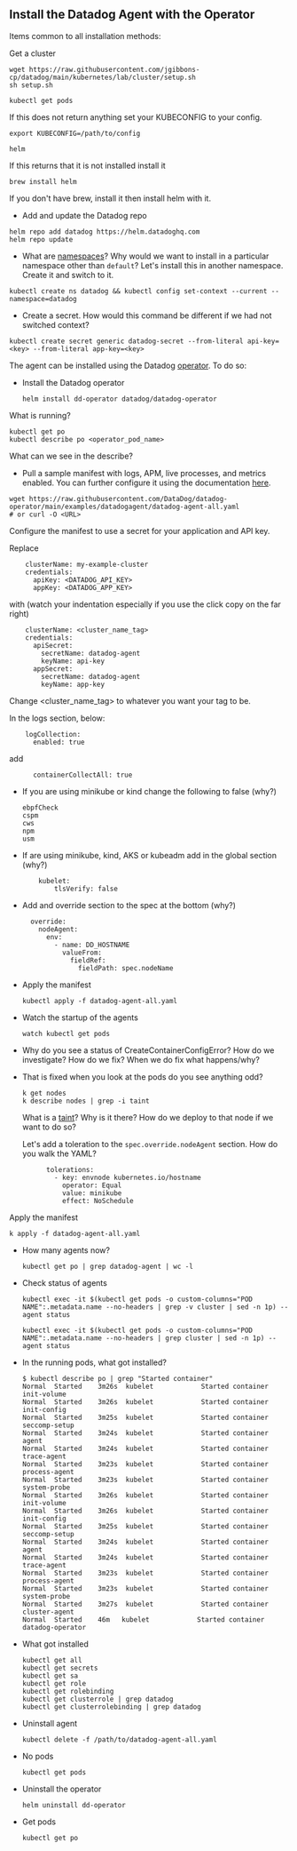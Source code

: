 Install the Datadog Agent with the Operator
--

Items common to all installation methods:  
  
Get a cluster  
  
```  
wget https://raw.githubusercontent.com/jgibbons-cp/datadog/main/kubernetes/lab/cluster/setup.sh  
sh setup.sh  
```  
  
```
kubectl get pods  
```  
  
If this does not return anything set your KUBECONFIG to your config.  
  
```
export KUBECONFIG=/path/to/config  
```  
  
```  
helm  
```  
  
If this returns that it is not installed install it  
  
```
brew install helm  
```  
  
If you don't have brew, install it then install helm with it.  

- Add and update the Datadog repo  
  
```  
helm repo add datadog https://helm.datadoghq.com  
helm repo update  
```  
  
- What are [namespaces](https://kubernetes.io/docs/concepts/overview/working-with-objects/namespaces/)?  Why would we want to install in a particular namespace other than ```default```?  Let's install this in another namespace. Create it and switch to it.  
  
```  
kubectl create ns datadog && kubectl config set-context --current --namespace=datadog
```  
  
- Create a secret.  How would this command be different if we had not switched context?  
  
```
kubectl create secret generic datadog-secret --from-literal api-key=<key> --from-literal app-key=<key>  
```  
  
The agent can be installed using the Datadog [operator](https://docs.datadoghq.com/getting_started/containers/datadog_operator/).  To 
do so:  
  
- Install the Datadog operator  
  
  ```
  helm install dd-operator datadog/datadog-operator
  ```  
  
What is running?  
  
```  
kubectl get po  
kubectl describe po <operator_pod_name>  
```  
  
What can we see in the describe?  
  
- Pull a sample manifest with logs, APM, live processes, and metrics enabled.  You can further configure it using the documentation 
[here](https://github.com/DataDog/datadog-operator/blob/main/docs/configuration.v2alpha1.md#manifest-templates).  
  
```  
wget https://raw.githubusercontent.com/DataDog/datadog-operator/main/examples/datadogagent/datadog-agent-all.yaml  
# or curl -O <URL>  
```  
  
Configure the manifest to use a secret for your application and API key.  

Replace  
  
  ```    
      clusterName: my-example-cluster  
      credentials:  
        apiKey: <DATADOG_API_KEY>  
        appKey: <DATADOG_APP_KEY>    
  ```  
    
  with (watch your indentation especially if you use the click copy on the far right)   
    
  ```  
      clusterName: <cluster_name_tag>  
      credentials:  
        apiSecret:  
          secretName: datadog-agent  
          keyName: api-key  
        appSecret:  
          secretName: datadog-agent  
          keyName: app-key  
  ```  
    
Change <cluster_name_tag> to whatever you want your tag to be.  
  
In the logs section, below:  
  
```  
    logCollection:  
      enabled: true  
```  
  
add  
  
```  
      containerCollectAll: true  
```  
  
- If you are using minikube or kind change the following to false (why?)
  ```
  ebpfCheck
  cspm
  cws
  npm
  usm
  ```
- If are using minikube, kind, AKS or kubeadm add in the global section (why?)  
  ```  
      kubelet:  
          tlsVerify: false  
  ```  
- Add and override section to the spec at the bottom (why?)
  ```
    override:
      nodeAgent:
        env:
          - name: DD_HOSTNAME
            valueFrom:
              fieldRef:
                fieldPath: spec.nodeName  
  ```
- Apply the manifest  
  ```
  kubectl apply -f datadog-agent-all.yaml
  ```  
- Watch the startup of the agents  
  ```  
  watch kubectl get pods  
  ```  

- Why do you see a status of CreateContainerConfigError? How do we investigate? How do we fix? When we do fix what happens/why?  
  
- That is fixed when you look at the pods do you see anything odd?  
  
  ```  
  k get nodes  
  k describe nodes | grep -i taint
  ```  
    
  What is a [taint](https://kubernetes.io/docs/concepts/scheduling-eviction/taint-and-toleration/)? 
  Why is it there? How do we deploy to that node if we want to do so?  

  Let's add a toleration to the ```spec.override.nodeAgent``` section.  How do you walk the YAML?  
     
  ```  
        tolerations:
          - key: envnode kubernetes.io/hostname
            operator: Equal
            value: minikube
            effect: NoSchedule  
  ```  
  
Apply the manifest  
  
```  
k apply -f datadog-agent-all.yaml  
```  
  
- How many agents now?  
  
  ```  
  kubectl get po | grep datadog-agent | wc -l  
  ```  

- Check status of agents  
  ```  
  kubectl exec -it $(kubectl get pods -o custom-columns="POD NAME":.metadata.name --no-headers | grep -v cluster | sed -n 1p) -- agent status  
  
  kubectl exec -it $(kubectl get pods -o custom-columns="POD NAME":.metadata.name --no-headers | grep cluster | sed -n 1p) -- agent status  
  ```  

- In the running pods, what got installed?  
  
  ```  
  $ kubectl describe po | grep "Started container"  
  Normal  Started    3m26s  kubelet            Started container init-volume  
  Normal  Started    3m26s  kubelet            Started container init-config  
  Normal  Started    3m25s  kubelet            Started container seccomp-setup  
  Normal  Started    3m24s  kubelet            Started container agent  
  Normal  Started    3m24s  kubelet            Started container trace-agent  
  Normal  Started    3m23s  kubelet            Started container process-agent  
  Normal  Started    3m23s  kubelet            Started container system-probe  
  Normal  Started    3m26s  kubelet            Started container init-volume  
  Normal  Started    3m26s  kubelet            Started container init-config  
  Normal  Started    3m25s  kubelet            Started container seccomp-setup  
  Normal  Started    3m24s  kubelet            Started container agent  
  Normal  Started    3m24s  kubelet            Started container trace-agent  
  Normal  Started    3m23s  kubelet            Started container process-agent  
  Normal  Started    3m23s  kubelet            Started container system-probe  
  Normal  Started    3m27s  kubelet            Started container cluster-agent  
  Normal  Started    46m   kubelet            Started container datadog-operator  
  ```  
    
- What got installed  
    ```  
    kubectl get all  
    kubectl get secrets  
    kubectl get sa  
    kubectl get role  
    kubectl get rolebinding  
    kubectl get clusterrole | grep datadog  
    kubectl get clusterrolebinding | grep datadog  
    ```  

- Uninstall agent  
    ```  
    kubectl delete -f /path/to/datadog-agent-all.yaml  
    ```  
- No pods  
    ```  
    kubectl get pods  
    ```  
- Uninstall the operator  
  ```
  helm uninstall dd-operator  
  ```
- Get pods  
  ```
  kubectl get po  
  ```
